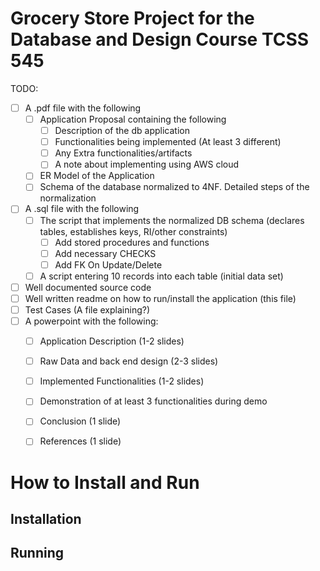 # Grocery Store Project for the Database and Design Course TCSS 545

TODO:
- [ ] A .pdf file with the following
    - [ ] Application Proposal containing the following
        - [ ] Description of the db application
        - [ ] Functionalities being implemented (At least 3 different)
        - [ ] Any Extra functionalities/artifacts
        - [ ] A note about implementing using AWS cloud
    - [ ] ER Model of the Application
    - [ ] Schema of the database normalized to 4NF. Detailed steps of the normalization
- [ ] A .sql file with the following
    - [ ] The script that implements the normalized DB schema (declares tables, establishes keys, RI/other constraints)
        - [ ] Add stored procedures and functions
        - [ ] Add necessary CHECKS
        - [ ] Add FK On Update/Delete
    - [ ] A script entering 10 records into each table (initial data set)
- [ ] Well documented source code
- [ ] Well written readme on how to run/install the application (this file)
- [ ] Test Cases (A file explaining?)
- [ ] A powerpoint with the following:
    - [ ] Application Description (1-2 slides)
    - [ ] Raw Data and back end design (2-3 slides)
    - [ ] Implemented Functionalities (1-2 slides)
    - [ ] Demonstration of at least 3 functionalities during demo
    - [ ] Conclusion (1 slide)
    - [ ] References (1 slide)
    
    
# How to Install and Run
## Installation

## Running
